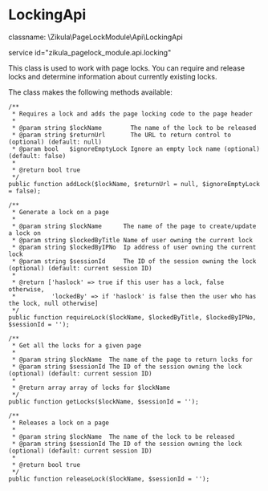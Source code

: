 LockingApi
==========

classname: \Zikula\PageLockModule\Api\LockingApi

service id="zikula_pagelock_module.api.locking"

This class is used to work with page locks. You can require and release locks and determine information
about currently existing locks.

The class makes the following methods available:

    /**
     * Requires a lock and adds the page locking code to the page header
     *
     * @param string $lockName        The name of the lock to be released
     * @param string $returnUrl       The URL to return control to (optional) (default: null)
     * @param bool   $ignoreEmptyLock Ignore an empty lock name (optional) (default: false)
     *
     * @return bool true
     */
    public function addLock($lockName, $returnUrl = null, $ignoreEmptyLock = false);

    /**
     * Generate a lock on a page
     *
     * @param string $lockName      The name of the page to create/update a lock on
     * @param string $lockedByTitle Name of user owning the current lock
     * @param string $lockedByIPNo  Ip address of user owning the current lock
     * @param string $sessionId     The ID of the session owning the lock (optional) (default: current session ID)
     *
     * @return ['haslock' => true if this user has a lock, false otherwise,
     *          'lockedBy' => if 'haslock' is false then the user who has the lock, null otherwise]
     */
    public function requireLock($lockName, $lockedByTitle, $lockedByIPNo, $sessionId = '');

    /**
     * Get all the locks for a given page
     *
     * @param string $lockName  The name of the page to return locks for
     * @param string $sessionId The ID of the session owning the lock (optional) (default: current session ID)
     *
     * @return array array of locks for $lockName
     */
    public function getLocks($lockName, $sessionId = '');

    /**
     * Releases a lock on a page
     *
     * @param string $lockName  The name of the lock to be released
     * @param string $sessionId The ID of the session owning the lock (optional) (default: current session ID)
     *
     * @return bool true
     */
    public function releaseLock($lockName, $sessionId = '');
